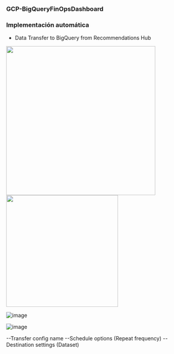 ### GCP-BigQueryFinOpsDashboard

### Implementación automática 

- Data Transfer to BigQuery from Recommendations Hub
  
<img src="https://github.com/user-attachments/assets/76f5ecd1-b67d-4bfe-bbb3-12d06f4a9dec" width="400">

<img src="https://github.com/user-attachments/assets/3b569b40-80c7-4ac7-9b44-262f3adf3b85" width="300">

![image](https://github.com/user-attachments/assets/defb1ecb-ae27-4bf0-bdf5-bc402b9d2b5e)

![image](https://github.com/user-attachments/assets/f7ba06d2-bf92-4574-89f3-1122aab7f503)

--Transfer config name
--Schedule options (Repeat frequency)
--Destination settings (Dataset)
